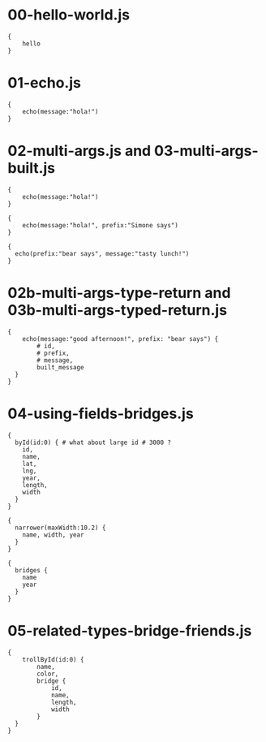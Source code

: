# 00-hello-world.js
```
{
    hello
}
```

# 01-echo.js
```
{
	echo(message:"hola!")
}
```

# 02-multi-args.js and 03-multi-args-built.js
```
{
	echo(message:"hola!")
}
```

```
{
	echo(message:"hola!", prefix:"Simone says")
}
```

```
{
  echo(prefix:"bear says", message:"tasty lunch!")
}
```

# 02b-multi-args-type-return and 03b-multi-args-typed-return.js
```
{
	echo(message:"good afternoon!", prefix: "bear says") {
		# id,
		# prefix,
		# message,
		built_message
  }
}
```

# 04-using-fields-bridges.js
```
{
  byId(id:0) { # what about large id # 3000 ?
    id,
    name,
    lat,
    lng,
    year,
    length,
    width
  }
}
```

```
{
  narrower(maxWidth:10.2) {
    name, width, year
  }
}
```

```
{
  bridges {
    name
    year
  }
}
```

# 05-related-types-bridge-friends.js
```
{
	trollById(id:0) {
		name, 
		color,
		bridge {
			id,
			name,
			length,
			width
		}
  }
}
```